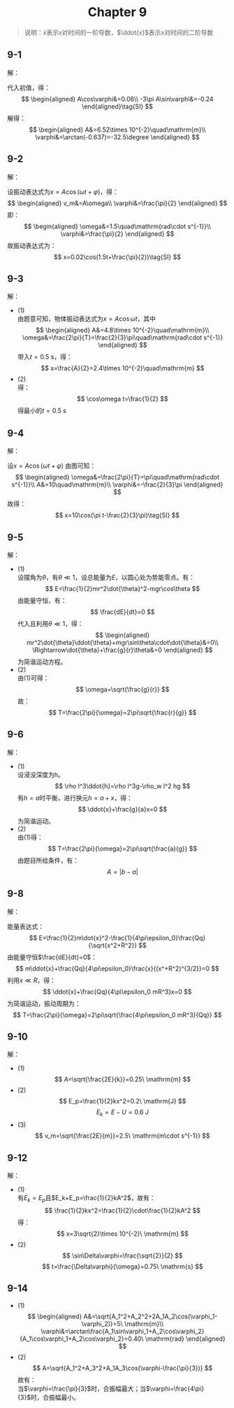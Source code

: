 # <center>Chapter 9</center>

>说明：$\dot{x}$表示$x$对时间的一阶导数，$\ddot{x}$表示$x$对时间的二阶导数

## 9-1

解：

代入初值，得：
$$
\begin{aligned}
    A\cos\varphi&=0.06\\
    -3\pi A\sin\varphi&=-0.24
\end{aligned}\tag{SI}
$$
解得：
$$
\begin{aligned}
    A&=6.52\times 10^{-2}\quad\mathrm{m}\\
    \varphi&=\arctan(-0.637)=-32.5\degree
\end{aligned}
$$

## 9-2

解：

设振动表达式为$x=A\cos(\omega t+\varphi)$，得：
$$
\begin{aligned}
    v_m&=A\omega\\
    \varphi&=\frac{\pi}{2}
\end{aligned}
$$
即：
$$
\begin{aligned}
    \omega&=1.5\quad\mathrm{rad\cdot s^{-1}}\\
    \varphi&=\frac{\pi}{2}
\end{aligned}
$$
故振动表达式为：
$$
x=0.02\cos(1.5t+\frac{\pi}{2})\tag{SI}
$$

## 9-3

解：
- (1)  
由题意可知，物体振动表达式为$x=A\cos\omega t$，其中
$$
\begin{aligned}
    A&=4.8\times 10^{-2}\quad\mathrm{m}\\
    \omega&=\frac{2\pi}{T}=\frac{2}{3}\pi\quad\mathrm{rad\cdot s^{-1}}
\end{aligned}
$$
带入$t=0.5\ \mathrm{s}$，得：
$$
x=\frac{A}{2}=2.4\times 10^{-2}\quad\mathrm{m}
$$
- (2)  
得：
$$
\cos\omega t=\frac{1}{2}
$$
得最小的$t=0.5\ \mathrm{s}$

## 9-4

解：

设$x=A\cos(\omega t+\varphi)$
由图可知：
$$
\begin{aligned}
    \omega&=\frac{2\pi}{T}=\pi\quad\mathrm{rad\cdot s^{-1}}\\
    A&=10\quad\mathrm{m}\\
    \varphi&=-\frac{2}{3}\pi
\end{aligned}
$$
故得：
$$
x=10\cos(\pi t-\frac{2}{3}\pi)\tag{SI}
$$

## 9-5

解：

- (1)  
设摆角为$\theta$，有$\theta\ll 1$，设总能量为$E$，以圆心处为势能零点。有：
$$
E=\frac{1}{2}mr^2\dot{\theta}^2-mgr\cos\theta
$$
由能量守恒，有：
$$
\frac{dE}{dt}=0
$$
代入且利用$\theta\ll 1$，得：
$$
\begin{aligned}
    mr^2\dot{\theta}\ddot{\theta}+mgr\sin\theta\cdot\dot{\theta}&=0\\
    \Rightarrow\dot{\theta}+\frac{g}{r}\theta&=0
\end{aligned}
$$
为简谐运动方程。
- (2)  
由(1)可得：
$$
\omega=\sqrt{\frac{g}{r}}
$$
故：
$$
T=\frac{2\pi}{\omega}=2\pi\sqrt{\frac{r}{g}}
$$

## 9-6

解：
- (1)  
设浸没深度为h。
$$
\rho l^3\ddot{h}=\rho l^3g-\rho_w l^2 hg
$$
有$h=a$时平衡，进行换元$h=a+x$，得：
$$
\ddot{x}+\frac{g}{a}x=0
$$
为简谐运动。
- (2)  
由(1)得：
$$
T=\frac{2\pi}{\omega}=2\pi\sqrt{\frac{a}{g}}
$$
由题目所给条件，有：
$$
A=|b-a|
$$

## 9-8

解：

能量表达式：
$$
E=\frac{1}{2}m\dot{x}^2-\frac{1}{4\pi\epsilon_0}\frac{Qq}{\sqrt{x^2+R^2}}
$$
由能量守恒$\frac{dE}{dt}=0$：
$$
m\ddot{x}+\frac{Qq}{4\pi\epsilon_0}\frac{x}{(x^+R^2)^{3/2}}=0
$$
利用$x\ll R$，得：
$$
\ddot{x}+\frac{Qq}{4\pi\epsilon_0 mR^3}x=0
$$
为简谐运动，振动周期为：
$$
T=\frac{2\pi}{\omega}=2\pi\sqrt{\frac{4\pi\epsilon_0 mR^3}{Qq}}
$$

## 9-10

解：
- (1)  
$$
A=\sqrt{\frac{2E}{k}}=0.25\ \mathrm{m}
$$
- (2)  
$$
E_p=\frac{1}{2}kx^2=0.2\ \mathrm{J}
$$
$$
E_k=E-U=0.6\ \mathrm{J}
$$
- (3)  
$$
v_m=\sqrt{\frac{2E}{m}}=2.5\ \mathrm{m\cdot s^{-1}}
$$

## 9-12

解：
- (1)  
有$E_k=E_p$且$E_k+E_p=\frac{1}{2}kA^2$，故有：
$$
\frac{1}{2}kx^2=\frac{1}{2}\cdot\frac{1}{2}kA^2
$$
得：
$$
x=3\sqrt{2}\times 10^{-2}\ \mathrm{m}
$$
- (2)  
$$
\sin\Delta\varphi=\frac{\sqrt{2}}{2}
$$
$$
t=\frac{\Delta\varphi}{\omega}=0.75\ \mathrm{s}
$$

## 9-14

- (1)  
$$
\begin{aligned}
    A&=\sqrt{A_1^2+A_2^2+2A_1A_2\cos(\varphi_1-\varphi_2)}=5\ \mathrm{m}\\
    \varphi&=\arctan\frac{A_1\sin\varphi_1+A_2\cos\varphi_2}{A_1\cos\varphi_1+A_2\cos\varphi_2}=0.40\ \mathrm{rad}
\end{aligned}
$$
- (2)
$$
A=\sqrt{A_1^2+A_3^2+A_1A_3\cos(\varphi-\frac{\pi}{3})}
$$
故有：  
当$\varphi=\frac{\pi}{3}$时，合振幅最大；当$\varphi=\frac{4\pi}{3}$时，合振幅最小。